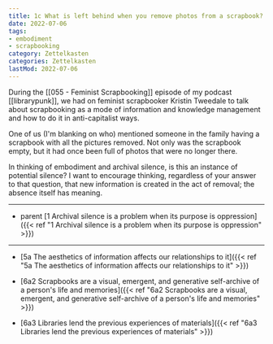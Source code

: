 ```yaml
---
title: 1c What is left behind when you remove photos from a scrapbook?
date: 2022-07-06
tags:
- embodiment
- scrapbooking
category: Zettelkasten
categories: Zettelkasten
lastMod: 2022-07-06
---
```

During the [[055 - Feminist Scrapbooking]] episode of my podcast [[librarypunk]], we had on feminist scrapbooker Kristin Tweedale to talk about scrapbooking as a mode of information and knowledge management and how to do it in anti-capitalist ways.

One of us (I'm blanking on who) mentioned someone in the family having a scrapbook with all the pictures removed. Not only was the scrapbook empty, but it had once been full of photos that were no longer there.

In thinking of embodiment and archival silence, is this an instance of potential silence? I want to encourage thinking, regardless of your answer to that question, that new information is created in the act of removal; the absence itself has meaning.

-----

- parent [1 Archival silence is a problem when its purpose is oppression]({{< ref "1 Archival silence is a problem when its purpose is oppression" >}})

-----

- [5a The aesthetics of information affects our relationships to it]({{< ref "5a The aesthetics of information affects our relationships to it" >}})

- [6a2 Scrapbooks are a visual, emergent, and generative self-archive of a person's life and memories]({{< ref "6a2 Scrapbooks are a visual, emergent, and generative self-archive of a person's life and memories" >}})

- [6a3 Libraries lend the previous experiences of materials]({{< ref "6a3 Libraries lend the previous experiences of materials" >}})
